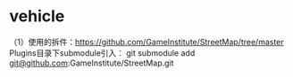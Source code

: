 # vehicle
（1）使用的拆件：https://github.com/GameInstitute/StreetMap/tree/master
Plugins目录下submodule引入：
git submodule add git@github.com:GameInstitute/StreetMap.git
